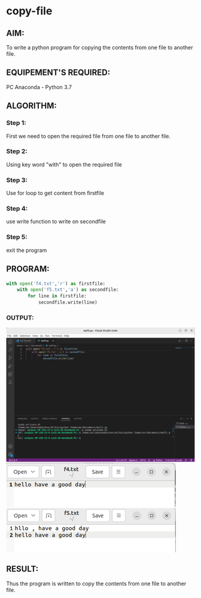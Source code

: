 # copy-file
## AIM:
To write a python program for copying the contents from one file to another file.
## EQUIPEMENT'S REQUIRED: 
PC
Anaconda - Python 3.7
## ALGORITHM: 
### Step 1:
First we need to open the required file from one file to another file.


### Step 2: 
 Using key word "with" to open the required file
### Step 3: 
Use for loop to get content from firstfile
### Step 4:  
use write function to write on secondfile
### Step 5: 
exit the program

## PROGRAM:
```python
with open('f4.txt','r') as firstfile:
    with open('f5.txt','a') as secondfile:
        for line in firstfile:
            secondfile.write(line)

```

### OUTPUT:
![output](/output.png)
![output](/f4.png)
![output](/f5.png)

## RESULT:
Thus the program is written to copy the contents from one file to another file.